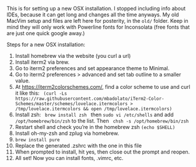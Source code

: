 This is for setting up a new OSX installation. I stopped including info about IDEs, because it can get long and changes all the time anyways. My old MacVim setup and files are left here for posterity, in the `old/` folder. Keep in mind they will only work with Powerline fonts for Inconsolata (free fonts that are just one quick google away.)

Steps for a new OSX installation:
1. Install homebrew via the website (you curl a url)
2. Install iterm2 via brew.
3. Go to iterm2 preferences and set appearance theme to Minimal.
4. Go to iterm2 preferences > advanced and set tab outline to a smaller value.
5. At https://iterm2colorschemes.com/, find a color scheme to use and curl it like this: ` (curl -Ls https://raw.githubusercontent.com/mbadolato/iTerm2-Color-Schemes/master/schemes/lovelace.itermcolors > /tmp/lovelace.itermcolors && open /tmp/lovelace.itermcolors)`
6. Install zsh: ` brew install zsh ` then `sudo vi /etc/shells` and add `/opt/homebrew/bin/zsh` to the list. Then ` chsh -s /opt/homebrew/bin/zsh`
7. Restart shell and check you’re in the homebrew zsh `(echo $SHELL)`
8. Install oh-my-zsh and zplug via homebrew.
9. `brew install pure`
10. Replace the generated .zshrc with the one in this file
11. When prompted to install, hit yes, then close out the prompt and reopen.
12. All set! Now you can install fonts, .vimrc, etc.
